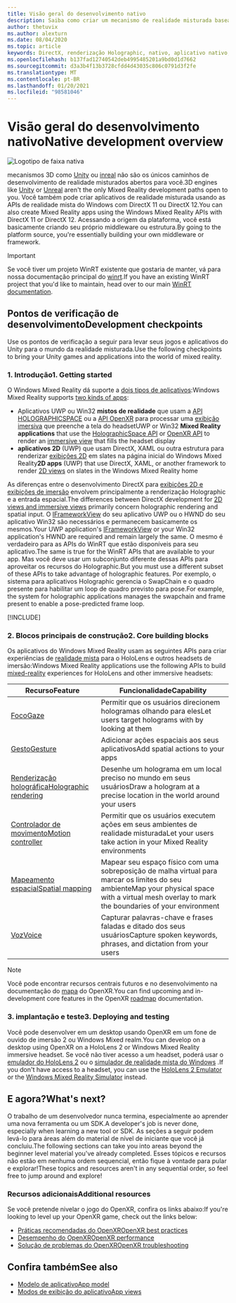 ```yaml
---
title: Visão geral do desenvolvimento nativo
description: Saiba como criar um mecanismo de realidade misturada baseado em DirectX usando as APIs de realidade mista do Windows diretamente.
author: thetuvix
ms.author: alexturn
ms.date: 08/04/2020
ms.topic: article
keywords: DirectX, renderização Holographic, nativo, aplicativo nativo, WinRT, aplicativo WinRT, APIs de plataforma, mecanismo personalizado, middleware, headset de realidade misturada, headset de realidade mista do Windows, headset da realidade virtual
ms.openlocfilehash: b137fad12740542deb4995485201a9bd0d1d7662
ms.sourcegitcommit: d3a3b4f13b3728cfdd4d43035c806c0791d3f2fe
ms.translationtype: MT
ms.contentlocale: pt-BR
ms.lasthandoff: 01/20/2021
ms.locfileid: "98581046"
---
```

# <a name="native-development-overview"></a><span data-ttu-id="693b7-104">Visão geral do desenvolvimento nativo</span><span class="sxs-lookup"><span data-stu-id="693b7-104">Native development overview</span></span>

![Logotipo de faixa nativa](../images/native_logo_banner.png)

<span data-ttu-id="693b7-106">mecanismos 3D como [Unity](../unity/unity-development-overview.md) ou [inreal](../unreal/unreal-development-overview.md) não são os únicos caminhos de desenvolvimento de realidade misturados abertos para você.</span><span class="sxs-lookup"><span data-stu-id="693b7-106">3D engines like [Unity](../unity/unity-development-overview.md) or [Unreal](../unreal/unreal-development-overview.md) aren't the only Mixed Reality development paths open to you.</span></span> <span data-ttu-id="693b7-107">Você também pode criar aplicativos de realidade misturada usando as APIs de realidade mista do Windows com DirectX 11 ou DirectX 12.</span><span class="sxs-lookup"><span data-stu-id="693b7-107">You can also create Mixed Reality apps using the Windows Mixed Reality APIs with DirectX 11 or DirectX 12.</span></span> <span data-ttu-id="693b7-108">Acessando a origem da plataforma, você está basicamente criando seu próprio middleware ou estrutura.</span><span class="sxs-lookup"><span data-stu-id="693b7-108">By going to the platform source, you're essentially building your own middleware or framework.</span></span> 

> [!IMPORTANT]
> <span data-ttu-id="693b7-109">Se você tiver um projeto WinRT existente que gostaria de manter, vá para nossa documentação principal do [winrt](creating-a-holographic-directx-project.md).</span><span class="sxs-lookup"><span data-stu-id="693b7-109">If you have an existing WinRT project that you'd like to maintain, head over to our main [WinRT documentation](creating-a-holographic-directx-project.md).</span></span> 

## <a name="development-checkpoints"></a><span data-ttu-id="693b7-110">Pontos de verificação de desenvolvimento</span><span class="sxs-lookup"><span data-stu-id="693b7-110">Development checkpoints</span></span>

<span data-ttu-id="693b7-111">Use os pontos de verificação a seguir para levar seus jogos e aplicativos do Unity para o mundo da realidade misturada.</span><span class="sxs-lookup"><span data-stu-id="693b7-111">Use the following checkpoints to bring your Unity games and applications into the world of mixed reality.</span></span>

### <a name="1-getting-started"></a><span data-ttu-id="693b7-112">1. Introdução</span><span class="sxs-lookup"><span data-stu-id="693b7-112">1. Getting started</span></span>

<span data-ttu-id="693b7-113">O Windows Mixed Reality dá suporte a [dois tipos de aplicativos](../../design/app-views.md):</span><span class="sxs-lookup"><span data-stu-id="693b7-113">Windows Mixed Reality supports [two kinds of apps](../../design/app-views.md):</span></span>
* <span data-ttu-id="693b7-114">Aplicativos UWP ou Win32 **mistos de realidade** que usam a [API HOLOGRAPHICSPACE](getting-a-holographicspace.md) ou a [API OpenXR](openxr.md) para processar uma [exibição imersiva](../../design/app-views.md) que preenche a tela do headset</span><span class="sxs-lookup"><span data-stu-id="693b7-114">UWP or Win32 **Mixed Reality applications** that use the [HolographicSpace API](getting-a-holographicspace.md) or [OpenXR API](openxr.md) to render an [immersive view](../../design/app-views.md) that fills the headset display</span></span>
* <span data-ttu-id="693b7-115">**aplicativos 2D** (UWP) que usam DirectX, XAML ou outra estrutura para renderizar [exibições 2D](../../design/app-views.md#2d-views) em slates na página inicial do Windows Mixed Reality</span><span class="sxs-lookup"><span data-stu-id="693b7-115">**2D apps** (UWP) that use DirectX, XAML, or another framework to render [2D views](../../design/app-views.md#2d-views) on slates in the Windows Mixed Reality home</span></span>

<span data-ttu-id="693b7-116">As diferenças entre o desenvolvimento DirectX para [exibições 2D e exibições de imersão](../../design/app-views.md) envolvem principalmente a renderização Holographic e a entrada espacial.</span><span class="sxs-lookup"><span data-stu-id="693b7-116">The differences between DirectX development for [2D views and immersive views](../../design/app-views.md) primarily concern holographic rendering and spatial input.</span></span> <span data-ttu-id="693b7-117">O [IFrameworkView](/uwp/api/Windows.ApplicationModel.Core.IFrameworkView) do seu aplicativo UWP ou o HWND do seu aplicativo Win32 são necessários e permanecem basicamente os mesmos.</span><span class="sxs-lookup"><span data-stu-id="693b7-117">Your UWP application's [IFrameworkView](/uwp/api/Windows.ApplicationModel.Core.IFrameworkView) or your Win32 application's HWND are required and remain largely the same.</span></span> <span data-ttu-id="693b7-118">O mesmo é verdadeiro para as APIs do WinRT que estão disponíveis para seu aplicativo.</span><span class="sxs-lookup"><span data-stu-id="693b7-118">The same is true for the WinRT APIs that are available to your app.</span></span> <span data-ttu-id="693b7-119">Mas você deve usar um subconjunto diferente dessas APIs para aproveitar os recursos do Holographic.</span><span class="sxs-lookup"><span data-stu-id="693b7-119">But you must use a different subset of these APIs to take advantage of holographic features.</span></span> <span data-ttu-id="693b7-120">Por exemplo, o sistema para aplicativos Holographic gerencia o SwapChain e o quadro presente para habilitar um loop de quadro previsto para pose.</span><span class="sxs-lookup"><span data-stu-id="693b7-120">For example, the system for holographic applications manages the swapchain and frame present to enable a pose-predicted frame loop.</span></span>

[!INCLUDE[](../includes/native-getting-started.md)]

### <a name="2-core-building-blocks"></a><span data-ttu-id="693b7-121">2. Blocos principais de construção</span><span class="sxs-lookup"><span data-stu-id="693b7-121">2. Core building blocks</span></span>

<span data-ttu-id="693b7-122">Os aplicativos do Windows Mixed Reality usam as seguintes APIs para criar experiências de [realidade mista](../../discover/mixed-reality.md) para o HoloLens e outros headsets de imersão:</span><span class="sxs-lookup"><span data-stu-id="693b7-122">Windows Mixed Reality applications use the following APIs to build [mixed-reality](../../discover/mixed-reality.md) experiences for HoloLens and other immersive headsets:</span></span>

|  <span data-ttu-id="693b7-123">Recurso</span><span class="sxs-lookup"><span data-stu-id="693b7-123">Feature</span></span>  |  <span data-ttu-id="693b7-124">Funcionalidade</span><span class="sxs-lookup"><span data-stu-id="693b7-124">Capability</span></span>  |
| --- | --- |
| [<span data-ttu-id="693b7-125">Foco</span><span class="sxs-lookup"><span data-stu-id="693b7-125">Gaze</span></span>](../../design/gaze-and-commit.md) | <span data-ttu-id="693b7-126">Permitir que os usuários direcionem hologramas olhando para eles</span><span class="sxs-lookup"><span data-stu-id="693b7-126">Let users target holograms with by looking at them</span></span> |
| [<span data-ttu-id="693b7-127">Gesto</span><span class="sxs-lookup"><span data-stu-id="693b7-127">Gesture</span></span>](../../design/gaze-and-commit.md#composite-gestures) | <span data-ttu-id="693b7-128">Adicionar ações espaciais aos seus aplicativos</span><span class="sxs-lookup"><span data-stu-id="693b7-128">Add spatial actions to your apps</span></span> |
| [<span data-ttu-id="693b7-129">Renderização holográfica</span><span class="sxs-lookup"><span data-stu-id="693b7-129">Holographic rendering</span></span>](../platform-capabilities-and-apis/rendering.md) | <span data-ttu-id="693b7-130">Desenhe um holograma em um local preciso no mundo em seus usuários</span><span class="sxs-lookup"><span data-stu-id="693b7-130">Draw a hologram at a precise location in the world around your users</span></span> |
| [<span data-ttu-id="693b7-131">Controlador de movimento</span><span class="sxs-lookup"><span data-stu-id="693b7-131">Motion controller</span></span>](../../design/motion-controllers.md) | <span data-ttu-id="693b7-132">Permitir que os usuários executem ações em seus ambientes de realidade misturada</span><span class="sxs-lookup"><span data-stu-id="693b7-132">Let your users take action in your Mixed Reality environments</span></span> |
| [<span data-ttu-id="693b7-133">Mapeamento espacial</span><span class="sxs-lookup"><span data-stu-id="693b7-133">Spatial mapping</span></span>](../../design/spatial-mapping.md) | <span data-ttu-id="693b7-134">Mapear seu espaço físico com uma sobreposição de malha virtual para marcar os limites do seu ambiente</span><span class="sxs-lookup"><span data-stu-id="693b7-134">Map your physical space with a virtual mesh overlay to mark the boundaries of your environment</span></span> |
| [<span data-ttu-id="693b7-135">Voz</span><span class="sxs-lookup"><span data-stu-id="693b7-135">Voice</span></span>](../../design/voice-input.md) | <span data-ttu-id="693b7-136">Capturar palavras-chave e frases faladas e ditado dos seus usuários</span><span class="sxs-lookup"><span data-stu-id="693b7-136">Capture spoken keywords, phrases, and dictation from your users</span></span> |
 
> [!NOTE]
> <span data-ttu-id="693b7-137">Você pode encontrar recursos centrais futuros e no desenvolvimento na documentação do [mapa](openxr.md#roadmap) do OpenXR.</span><span class="sxs-lookup"><span data-stu-id="693b7-137">You can find upcoming and in-development core features in the OpenXR [roadmap](openxr.md#roadmap) documentation.</span></span>

### <a name="3-deploying-and-testing"></a><span data-ttu-id="693b7-138">3. implantação e teste</span><span class="sxs-lookup"><span data-stu-id="693b7-138">3. Deploying and testing</span></span>

<span data-ttu-id="693b7-139">Você pode desenvolver em um desktop usando OpenXR em um fone de ouvido de imersão 2 ou Windows Mixed realm.</span><span class="sxs-lookup"><span data-stu-id="693b7-139">You can develop on a desktop using OpenXR on a HoloLens 2 or Windows Mixed Reality immersive headset.</span></span>  <span data-ttu-id="693b7-140">Se você não tiver acesso a um headset, poderá usar o [emulador do HoloLens 2](../platform-capabilities-and-apis/using-the-hololens-emulator.md) ou o [simulador de realidade mista do Windows](../platform-capabilities-and-apis/using-the-windows-mixed-reality-simulator.md) .</span><span class="sxs-lookup"><span data-stu-id="693b7-140">If you don't have access to a headset, you can use the [HoloLens 2 Emulator](../platform-capabilities-and-apis/using-the-hololens-emulator.md) or the [Windows Mixed Reality Simulator](../platform-capabilities-and-apis/using-the-windows-mixed-reality-simulator.md) instead.</span></span>

## <a name="whats-next"></a><span data-ttu-id="693b7-141">E agora?</span><span class="sxs-lookup"><span data-stu-id="693b7-141">What's next?</span></span>

<span data-ttu-id="693b7-142">O trabalho de um desenvolvedor nunca termina, especialmente ao aprender uma nova ferramenta ou um SDK.</span><span class="sxs-lookup"><span data-stu-id="693b7-142">A developer's job is never done, especially when learning a new tool or SDK.</span></span> <span data-ttu-id="693b7-143">As seções a seguir podem levá-lo para áreas além do material de nível de iniciante que você já concluiu.</span><span class="sxs-lookup"><span data-stu-id="693b7-143">The following sections can take you into areas beyond the beginner level material you've already completed.</span></span> <span data-ttu-id="693b7-144">Esses tópicos e recursos não estão em nenhuma ordem sequencial, então fique à vontade para pular e explorar!</span><span class="sxs-lookup"><span data-stu-id="693b7-144">These topics and resources aren't in any sequential order, so feel free to jump around and explore!</span></span>

### <a name="additional-resources"></a><span data-ttu-id="693b7-145">Recursos adicionais</span><span class="sxs-lookup"><span data-stu-id="693b7-145">Additional resources</span></span>

<span data-ttu-id="693b7-146">Se você pretende nivelar o jogo do OpenXR, confira os links abaixo:</span><span class="sxs-lookup"><span data-stu-id="693b7-146">If you're looking to level up your OpenXR game, check out the links below:</span></span>

* [<span data-ttu-id="693b7-147">Práticas recomendadas do OpenXR</span><span class="sxs-lookup"><span data-stu-id="693b7-147">OpenXR best practices</span></span>](openxr-best-practices.md)
* [<span data-ttu-id="693b7-148">Desempenho do OpenXR</span><span class="sxs-lookup"><span data-stu-id="693b7-148">OpenXR performance</span></span>](openxr-performance.md)
* [<span data-ttu-id="693b7-149">Solução de problemas do OpenXR</span><span class="sxs-lookup"><span data-stu-id="693b7-149">OpenXR troubleshooting</span></span>](openxr-troubleshooting.md)

## <a name="see-also"></a><span data-ttu-id="693b7-150">Confira também</span><span class="sxs-lookup"><span data-stu-id="693b7-150">See also</span></span>
* [<span data-ttu-id="693b7-151">Modelo de aplicativo</span><span class="sxs-lookup"><span data-stu-id="693b7-151">App model</span></span>](../../design/app-model.md)
* [<span data-ttu-id="693b7-152">Modos de exibição do aplicativo</span><span class="sxs-lookup"><span data-stu-id="693b7-152">App views</span></span>](../../design/app-views.md)